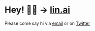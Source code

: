 # Hey! 👋🏼 → [lin.ai](https://lin.ai) 

Please come say hi via [email](mailto:justin@lin.ai) or on [Twitter](https://twitter.com/justinlinw)

<!--
**justinlinw/justinlinw** is a ✨ _special_ ✨ repository because its `README.md` (this file) appears on your GitHub profile.

Here are some ideas to get you started:

- 🔭 I’m currently working on ...
- 🌱 I’m currently learning ...
- 👯 I’m looking to collaborate on ...
- 🤔 I’m looking for help with ...
- 💬 Ask me about ...
- 📫 How to reach me: ...
- 😄 Pronouns: ...
- ⚡ Fun fact: ...
-->
